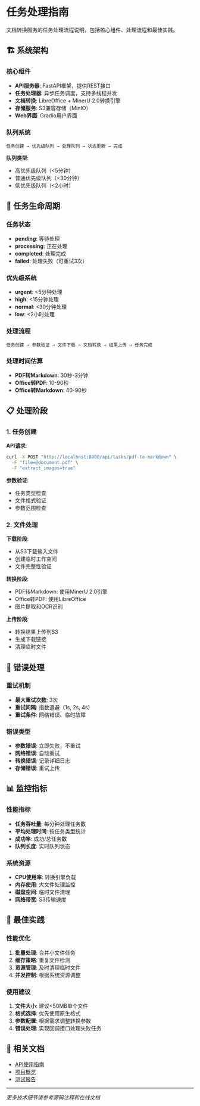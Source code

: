 # 任务处理指南

文档转换服务的任务处理流程说明，包括核心组件、处理流程和最佳实践。

## 🏗️ 系统架构

### 核心组件

- **API服务器**: FastAPI框架，提供REST接口
- **任务处理器**: 异步任务调度，支持多线程并发
- **文档转换**: LibreOffice + MinerU 2.0转换引擎
- **存储服务**: S3兼容存储（MinIO）
- **Web界面**: Gradio用户界面

### 队列系统

```
任务创建 → 优先级队列 → 处理队列 → 状态更新 → 完成
```

**队列类型**:
- 高优先级队列（<5分钟）
- 普通优先级队列（<30分钟）
- 低优先级队列（<2小时）

## 🔄 任务生命周期

### 任务状态

- **pending**: 等待处理
- **processing**: 正在处理
- **completed**: 处理完成
- **failed**: 处理失败（可重试3次）

### 优先级系统

- **urgent**: <5分钟处理
- **high**: <15分钟处理
- **normal**: <30分钟处理
- **low**: <2小时处理

### 处理流程

```
任务创建 → 参数验证 → 文件下载 → 文档转换 → 结果上传 → 任务完成
```

### 处理时间估算

- **PDF转Markdown**: 30秒-3分钟
- **Office转PDF**: 10-90秒
- **Office转Markdown**: 40-90秒

## 📋 处理阶段

### 1. 任务创建

**API请求**:
```bash
curl -X POST "http://localhost:8000/api/tasks/pdf-to-markdown" \
  -F "file=@document.pdf" \
  -F "extract_images=true"
```

**参数验证**:
- 任务类型检查
- 文件格式验证
- 参数范围检查

### 2. 文件处理

**下载阶段**:
- 从S3下载输入文件
- 创建临时工作空间
- 文件完整性验证

**转换阶段**:
- PDF转Markdown: 使用MinerU 2.0引擎
- Office转PDF: 使用LibreOffice
- 图片提取和OCR识别

**上传阶段**:
- 转换结果上传到S3
- 生成下载链接
- 清理临时文件

## 🔧 错误处理

### 重试机制

- **最大重试次数**: 3次
- **重试间隔**: 指数退避（1s, 2s, 4s）
- **重试条件**: 网络错误、临时故障

### 错误类型

- **参数错误**: 立即失败，不重试
- **网络错误**: 自动重试
- **转换错误**: 记录详细日志
- **存储错误**: 重试上传

## 📊 监控指标

### 性能指标

- **任务吞吐量**: 每分钟处理任务数
- **平均处理时间**: 按任务类型统计
- **成功率**: 成功/总任务数
- **队列长度**: 实时队列状态

### 系统资源

- **CPU使用率**: 转换引擎负载
- **内存使用**: 大文件处理监控
- **磁盘空间**: 临时文件清理
- **网络带宽**: S3传输速度

## 🚀 最佳实践

### 性能优化

1. **批量处理**: 合并小文件任务
2. **缓存策略**: 重复文件检测
3. **资源管理**: 及时清理临时文件
4. **并发控制**: 根据系统资源调整

### 使用建议

1. **文件大小**: 建议<50MB单个文件
2. **格式选择**: 优先使用原生格式
3. **参数配置**: 根据需求调整转换参数
4. **错误处理**: 实现回调接口处理失败任务

## 🔗 相关文档

- [API使用指南](./API_COMPLETE_GUIDE.md)
- [项目概览](./PROJECT_OVERVIEW.md)
- [测试报告](./文档转换功能测试报告.md)

---

*更多技术细节请参考源码注释和在线文档*
